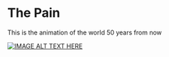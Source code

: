 # The Pain
 This is the animation of the world 50 years from now

[![IMAGE ALT TEXT HERE](https://img.youtube.com/vi/YOUTUBE_VIDEO_ID_HERE/0.jpg)](https://www.youtube.com/watch?v=maT7Ph8gAeY)
